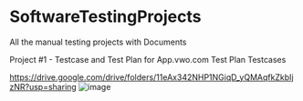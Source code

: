 # SoftwareTestingProjects
All the manual testing projects with Documents 



Project #1 - Testcase and Test Plan for App.vwo.com
Test Plan 
Testcases

https://drive.google.com/drive/folders/11eAx342NHP1NGiqD_yQMAqfkZkbIjzNR?usp=sharing 
![image](https://github.com/ManojKarra403/SoftwareTestingProjects/assets/174857248/3805299f-902a-4b1d-aaac-4e258e001e9d) 


